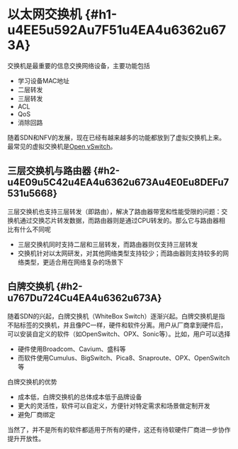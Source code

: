 # 以太网交换机 {#h1-u4EE5u592Au7F51u4EA4u6362u673A}

交换机是最重要的信息交换网络设备，主要功能包括

* 学习设备MAC地址
* 二层转发
* 三层转发
* ACL
* QoS
* 消除回路

随着SDN和NFV的发展，现在已经有越来越多的功能都放到了虚拟交换机上来。最常见的虚拟交换机是[Open vSwitch](https://www.bookstack.cn/read/sdn-handbook/ovs-index.md)。

## 三层交换机与路由器 {#h2-u4E09u5C42u4EA4u6362u673Au4E0Eu8DEFu7531u5668}

三层交换机也支持三层转发（即路由），解决了路由器带宽和性能受限的问题：交换机通过交换芯片转发数据，而路由器则是通过CPU转发的。那么它与路由器相比有什么不同呢

* 三层交换机同时支持二层和三层转发，而路由器则仅支持三层转发
* 交换机针对以太网研发，对其他网络类型支持较少；而路由器则支持较多的网络类型，更适合用在网络复杂的场景下

## 白牌交换机 {#h2-u767Du724Cu4EA4u6362u673A}

随着SDN的兴起，白牌交换机（WhiteBox Switch）逐渐兴起。白牌交换机是指不贴标签的交换机，并且像PC一样，硬件和软件分离。用户从厂商拿到硬件后，可以安装自定义的软件（如OpenSwitch、OPX、Sonic等）。比如，用户可以选择

* 硬件使用Broadcom、Cavium、盛科等
* 而软件使用Cumulus、BigSwitch、Pica8、Snaproute、OPX、OpenSwitch等

白牌交换机的优势

* 成本低，白牌交换机的总体成本低于品牌设备
* 更大的灵活性，软件可以自定义，方便针对特定需求和场景做定制开发
* 避免厂商绑定

当然了，并不是所有的软件都适用于所有的硬件，这还有待软硬件厂商进一步协作提升开放性。

